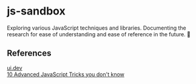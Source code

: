 # js-sandbox

Exploring various JavaScript techniques and libraries. Documenting the research for ease of understanding and ease of reference in the future. 🚀


## References

[ui.dev](https://ui.dev/c/redux)\
[10 Advanced JavaScript Tricks you don't know](https://medium.com/@bjprajapati381/10-advanced-javascript-tricks-you-dont-know-f1929e40703d)

